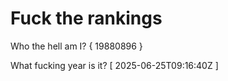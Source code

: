 # Fuck the rankings

Who the hell am I?
{ 19880896 }

What fucking year is it?
[ 2025-06-25T09:16:40Z ]
